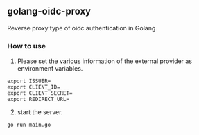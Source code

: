 ## golang-oidc-proxy

Reverse proxy type of oidc authentication in Golang

### How to use

1. Please set the various information of the external provider as environment variables.
```
export ISSUER=
export CLIENT_ID=
export CLIENT_SECRET=
export REDIRECT_URL=
```

2. start the server.
```
go run main.go
```
